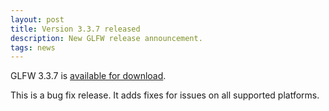 ```yaml
---
layout: post
title: Version 3.3.7 released
description: New GLFW release announcement.
tags: news
---
```


GLFW 3.3.7 is [available for download](download.html).

This is a bug fix release.  It adds fixes for issues on all supported platforms.

